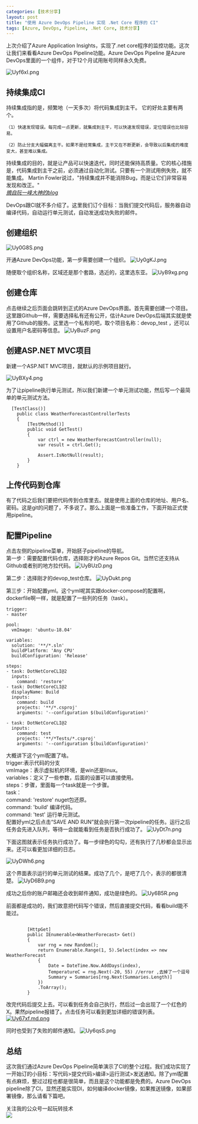 ```yaml
---
categories: [技术分享]
layout: post
title: "使用 Azure DevOps Pipeline 实现 .Net Core 程序的 CI"
tags: [Azure, DevOps, Pipeline, .Net Core, 技术分享]
---
```


上次介绍了Azure Application Insights，实现了.net core程序的监控功能。这次让我们来看看Azure DevOps Pipeline功能。Azure DevOps Pipeline 是Azure DevOps里面的一个组件，对于12个月试用账号同样永久免费。
    
![Uyf6xI.png](https://s1.ax1x.com/2020/07/17/Uyf6xI.png)
## 持续集成CI
持续集成指的是，频繁地（一天多次）将代码集成到主干。
它的好处主要有两个。
```
（1）快速发现错误。每完成一点更新，就集成到主干，可以快速发现错误，定位错误也比较容易。

（2）防止分支大幅偏离主干。如果不是经常集成，主干又在不断更新，会导致以后集成的难度变大，甚至难以集成。
```
持续集成的目的，就是让产品可以快速迭代，同时还能保持高质量。它的核心措施是，代码集成到主干之前，必须通过自动化测试。只要有一个测试用例失败，就不能集成。
Martin Fowler说过，"持续集成并不能消除Bug，而是让它们非常容易发现和改正。"    
*[摘自阮一峰大神的blog](https://www.ruanyifeng.com/blog/2015/09/continuous-integration.html)*
     
DevOps跟CI就不多介绍了。这里我们订个目标：当我们提交代码后，服务器自动编译代码，自动运行单元测试，自动发送成功失败的邮件。
## 创建组织
![Uy0G8S.png](https://s1.ax1x.com/2020/07/17/Uy0G8S.png)
    
开通Azure DevOps功能，第一步需要创建一个组织。
![Uy0gKJ.png](https://s1.ax1x.com/2020/07/17/Uy0gKJ.png)
    
随便取个组织名称，区域还是那个套路，选近的，这里选东亚。
![UyB9xg.png](https://s1.ax1x.com/2020/07/17/UyB9xg.png)
     
## 创建仓库
点击继续之后页面会跳转到正式的Azure DevOps界面。首先需要创建一个项目。这里跟Github一样，需要选择私有还有公开，估计Azure DevOps后端其实就是使用了Github的服务。这里选一个私有的吧，取个项目名称：devop_test ，还可以设置用户名密码等信息。
![UyBuzF.png](https://s1.ax1x.com/2020/07/17/UyBuzF.png)
    
## 创建ASP.NET MVC项目
新建一个ASP.NET MVC项目，就默认的示例项目就行。

![UyBXy4.png](https://s1.ax1x.com/2020/07/17/UyBXy4.png)
    
为了让pipeline执行单元测试，所以我们新建一个单元测试功能，然后写一个最简单的单元测试方法。
```
  [TestClass()]
    public class WeatherForecastControllerTests
    {
        [TestMethod()]
        public void GetTest()
        {
            var ctrl = new WeatherForecastController(null);
            var result = ctrl.Get();

            Assert.IsNotNull(result);
        }
    }
```
## 上传代码到仓库
有了代码之后我们要把代码传到仓库里去。就是使用上面的仓库的地址、用户名、密码。这是git的问题了，不多说了。那么上面是一些准备工作，下面开始正式使用pipeline。
## 配置Pipeline
点击左侧的pipeline菜单，开始胚子pipeline的导航。    
第一步：需要配置代码仓库，选择刚才的Azure Repos Git。当然它还支持从Github或者别的地方拉代码。
![UyBUzD.png](https://s1.ax1x.com/2020/07/17/UyBUzD.png)
    
第二步：选择刚才的devop_test仓库。
![UyDukt.png](https://s1.ax1x.com/2020/07/17/UyDukt.png)
    
第三步：开始配置yml。这个yml呢其实跟docker-compose的配置啊，dockerfile啊一样，就是配置了一些列的任务（task）。
```
trigger:
- master

pool:
  vmImage: 'ubuntu-18.04'

variables:
  solution: '**/*.sln'
  buildPlatform: 'Any CPU'
  buildConfiguration: 'Release'

steps:
- task: DotNetCoreCLI@2
  inputs:
    command: 'restore'
- task: DotNetCoreCLI@2
  displayName: Build
  inputs:
    command: build
    projects: '**/*.csproj'
    arguments: '--configuration $(buildConfiguration)'

- task: DotNetCoreCLI@2
  inputs:
    command: test
    projects: '**/*Tests/*.csproj'
    arguments: '--configuration $(buildConfiguration)'
```
大概讲下这个yml配置了啥。   
trigger:表示代码的分支   
vmImage：表示虚拟机的环境，是win还是linux。   
variables：定义了一些参数，后面的设置可以直接使用。   
steps：步骤，里面每一个task就是一个步骤。    
task：    
    command: 'restore' nuget包还原。   
    command: 'build' 编译代码。   
    command: 'test' 运行单元测试。   
配置好yml之后点击“SAVE AND RUN”就会执行第一次pipeline的任务。运行之后任务会先进入队列，等待一会就能看到任务是否执行成功了。
![UyDt7n.png](https://s1.ax1x.com/2020/07/17/UyDt7n.png)
    
下面这图就表示任务执行成功了。每一步绿色的勾勾，还有执行了几秒都会显示出来。还可以看更加详细的日志。

![UyDWh6.png](https://s1.ax1x.com/2020/07/17/UyDWh6.png)
     
这个界面表示运行的单元测试的结果。成功了几个，是吧了几个，表示的都很清楚。
![UyD6B9.png](https://s1.ax1x.com/2020/07/17/UyD6B9.png)
    
成功之后你的账户邮箱还会收到邮件通知，成功是绿色的。
![Uy6B5R.png](https://s1.ax1x.com/2020/07/17/Uy6B5R.png)
    
前面都是成功的，我们故意把代码写个错误，然后直接提交代码，看看build能不能过。
```

        [HttpGet]
        public IEnumerable<WeatherForecast> Get()
        {
            var rng = new Random();
            return Enumerable.Range(1, 5).Select(index => new WeatherForecast
            {
                Date = DateTime.Now.AddDays(index),
                TemperatureC = rng.Next(-20, 55) //error ,去掉了一个逗号
                Summary = Summaries[rng.Next(Summaries.Length)]
            })
            .ToArray();
        }
```
改完代码后提交上去。可以看到任务会自己执行，然后过一会出现了一个红色的X。果然pipeline报错了。点击任务可以看到更加详细的错误列表。
[![Uy67xf.md.png](https://s1.ax1x.com/2020/07/17/Uy67xf.md.png)](https://imgchr.com/i/Uy67xf)
    
同时也受到了失败的邮件通知。
![Uy6qsS.png](https://s1.ax1x.com/2020/07/17/Uy6qsS.png)
    
## 总结
这次我们通过Azure DevOps Pipeline简单演示了CI的整个过程。我们成功实现了一开始订的小目标：写代码>提交代码>编译>运行测试>发送通知。除了yml配置有点麻烦，整过过程也都是很简单，而且是这个功能都是免费的。Azure DevOps pipeline除了CI，显然还能实现DI，如何编译docker镜像，如果推送镜像，如果部署镜像，那么请看下篇吧。
    
关注我的公众号一起玩转技术   
![](https://s1.ax1x.com/2020/06/29/NfQjds.jpg)
